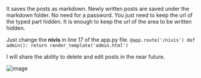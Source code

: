 It saves the posts as markdown. Newly written posts are saved under the markdown folder. No need for a password. You just need to keep the url of the typed part hidden. It is enough to keep the url of the area to be written hidden. 

Just change the **nivis** in line 17 of the app.py file.
``@app.route('/nivis')
def admin():
    return render_template('admin.html')``
    
I will share the ability to delete and edit posts in the near future.

![image](https://github.com/Horhorist/simple-blog-with-flask/assets/109848153/77d7eacf-ebc4-4c4d-84d1-b16a7465344e)

